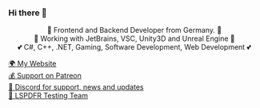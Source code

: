 ### Hi there 👋

<p align="center">
  👤 Frontend and Backend Developer from Germany. 👤
  <br>
  👤 Working with JetBrains, VSC, Unity3D and Unreal Engine 👤
  <br>
  💕 C#, C++, .NET, Gaming, Software Development, Web Development 💕
</p>

<p align="left">
  <a href="https://sebi3.github.io/">🌍 My Website</a>
  <br>
  <a href="https://www.patreon.com/sEbi3">💰 Support on Patreon</a>
  <br>
  <a href="https://discord.gg/4pnAXKC">🔗 Discord for support, news and updates</a>
  <br>
  <a href="https://www.lcpdfr.com/profile/375605-sebi3/">🔗 LSPDFR Testing Team</a>
</p>
